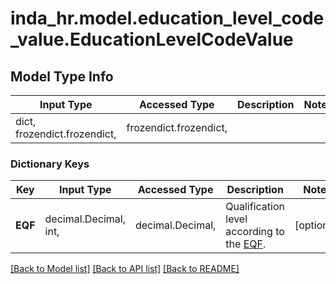 # inda_hr.model.education_level_code_value.EducationLevelCodeValue

## Model Type Info
Input Type | Accessed Type | Description | Notes
------------ | ------------- | ------------- | -------------
dict, frozendict.frozendict,  | frozendict.frozendict,  |  | 

### Dictionary Keys
Key | Input Type | Accessed Type | Description | Notes
------------ | ------------- | ------------- | ------------- | -------------
**EQF** | decimal.Decimal, int,  | decimal.Decimal,  | Qualification level according to the [EQF](https://en.wikipedia.org/wiki/European_Qualifications_Framework). | [optional] 

[[Back to Model list]](../../README.md#documentation-for-models) [[Back to API list]](../../README.md#documentation-for-api-endpoints) [[Back to README]](../../README.md)

